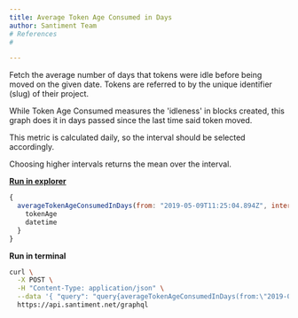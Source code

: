 ```yaml
---
title: Average Token Age Consumed in Days
author: Santiment Team
# References
#

---
```


Fetch the average number of days that tokens were idle before being
moved on the given date. Tokens are referred to by the unique identifier
(slug) of their project.

While Token Age Consumed measures the 'idleness' in blocks created, this
graph does it in days passed since the last time said token moved.

This metric is calculated daily, so the interval should be selected
accordingly.

Choosing higher intervals returns the mean over the interval.

[**Run in
explorer**](https://api.santiment.net/graphiql?query=%7B%0A%20%20averageTokenAgeConsumedInDays(from%3A%20%222019-05-09T11%3A25%3A04.894Z%22%2C%20interval%3A%20%221d%22%2C%20slug%3A%20%22ethereum%22%2C%20to%3A%20%222019-06-23T11%3A25%3A04.894Z%22)%20%7B%0A%20%20%20%20tokenAge%0A%20%20%20%20datetime%0A%20%20%7D%0A%7D%0A&variables=)

```js
{
  averageTokenAgeConsumedInDays(from: "2019-05-09T11:25:04.894Z", interval: "1d", slug: "ethereum", to: "2019-06-23T11:25:04.894Z") {
    tokenAge
    datetime
  }
}
```
**Run in terminal**

```sh
curl \
  -X POST \
  -H "Content-Type: application/json" \
  --data '{ "query": "query{averageTokenAgeConsumedInDays(from:\"2019-05-09T11:25:04.894Z\",interval:\"1d\",slug:\"ethereum\",to:\"2019-06-23T11:25:04.894Z\"){tokenAge,datetime}}" }' \
  https://api.santiment.net/graphql
```
